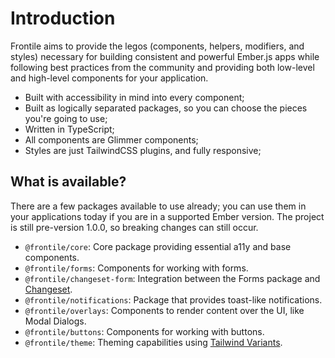 # Introduction

Frontile aims to provide the legos (components, helpers, modifiers, and styles)
necessary for building consistent and powerful Ember.js apps while following best
practices from the community and providing both low-level and high-level components for your application.

- Built with accessibility in mind into every component;
- Built as logically separated packages, so you can choose the pieces you're going to use;
- Written in TypeScript;
- All components are Glimmer components;
- Styles are just TailwindCSS plugins, and fully responsive;

## What is available?

There are a few packages available to use already; you can use them in your
applications today if you are in a supported Ember version. The project is
still pre-version 1.0.0, so breaking changes can still occur.


- `@frontile/core`: Core package providing essential a11y and base components.
- `@frontile/forms`: Components for working with forms.
- `@frontile/changeset-form`: Integration between the Forms package and [Changeset](https://github.com/poteto/ember-changeset).
- `@frontile/notifications`: Package that provides toast-like notifications.
- `@frontile/overlays`: Components to render content over the UI, like Modal Dialogs.
- `@frontile/buttons`: Components for working with buttons.
- `@frontile/theme`: Theming capabilities using [Tailwind Variants](https://www.tailwind-variants.org/).
